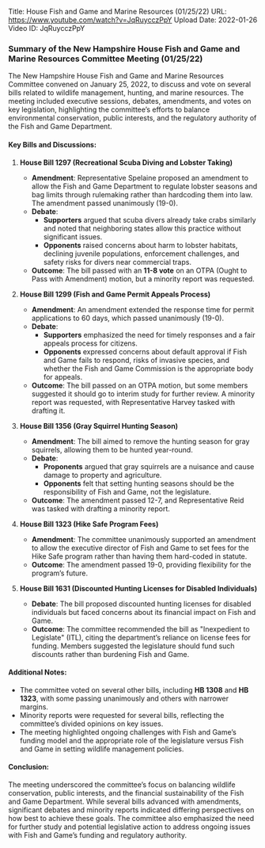 Title: House Fish and Game and Marine Resources (01/25/22)
URL: https://www.youtube.com/watch?v=JqRuycczPpY
Upload Date: 2022-01-26
Video ID: JqRuycczPpY

### Summary of the New Hampshire House Fish and Game and Marine Resources Committee Meeting (01/25/22)

The New Hampshire House Fish and Game and Marine Resources Committee convened on January 25, 2022, to discuss and vote on several bills related to wildlife management, hunting, and marine resources. The meeting included executive sessions, debates, amendments, and votes on key legislation, highlighting the committee’s efforts to balance environmental conservation, public interests, and the regulatory authority of the Fish and Game Department.

#### Key Bills and Discussions:

1. **House Bill 1297 (Recreational Scuba Diving and Lobster Taking)**  
   - **Amendment**: Representative Spelaine proposed an amendment to allow the Fish and Game Department to regulate lobster seasons and bag limits through rulemaking rather than hardcoding them into law. The amendment passed unanimously (19-0).  
   - **Debate**:  
     - **Supporters** argued that scuba divers already take crabs similarly and noted that neighboring states allow this practice without significant issues.  
     - **Opponents** raised concerns about harm to lobster habitats, declining juvenile populations, enforcement challenges, and safety risks for divers near commercial traps.  
   - **Outcome**: The bill passed with an **11-8 vote** on an OTPA (Ought to Pass with Amendment) motion, but a minority report was requested.

2. **House Bill 1299 (Fish and Game Permit Appeals Process)**  
   - **Amendment**: An amendment extended the response time for permit applications to 60 days, which passed unanimously (19-0).  
   - **Debate**:  
     - **Supporters** emphasized the need for timely responses and a fair appeals process for citizens.  
     - **Opponents** expressed concerns about default approval if Fish and Game fails to respond, risks of invasive species, and whether the Fish and Game Commission is the appropriate body for appeals.  
   - **Outcome**: The bill passed on an OTPA motion, but some members suggested it should go to interim study for further review. A minority report was requested, with Representative Harvey tasked with drafting it.

3. **House Bill 1356 (Gray Squirrel Hunting Season)**  
   - **Amendment**: The bill aimed to remove the hunting season for gray squirrels, allowing them to be hunted year-round.  
   - **Debate**:  
     - **Proponents** argued that gray squirrels are a nuisance and cause damage to property and agriculture.  
     - **Opponents** felt that setting hunting seasons should be the responsibility of Fish and Game, not the legislature.  
   - **Outcome**: The amendment passed 12-7, and Representative Reid was tasked with drafting a minority report.

4. **House Bill 1323 (Hike Safe Program Fees)**  
   - **Amendment**: The committee unanimously supported an amendment to allow the executive director of Fish and Game to set fees for the Hike Safe program rather than having them hard-coded in statute.  
   - **Outcome**: The amendment passed 19-0, providing flexibility for the program’s future.

5. **House Bill 1631 (Discounted Hunting Licenses for Disabled Individuals)**  
   - **Debate**: The bill proposed discounted hunting licenses for disabled individuals but faced concerns about its financial impact on Fish and Game.  
   - **Outcome**: The committee recommended the bill as "Inexpedient to Legislate" (ITL), citing the department’s reliance on license fees for funding. Members suggested the legislature should fund such discounts rather than burdening Fish and Game.

#### Additional Notes:
- The committee voted on several other bills, including **HB 1308** and **HB 1323**, with some passing unanimously and others with narrower margins.  
- Minority reports were requested for several bills, reflecting the committee’s divided opinions on key issues.  
- The meeting highlighted ongoing challenges with Fish and Game’s funding model and the appropriate role of the legislature versus Fish and Game in setting wildlife management policies.  

#### Conclusion:
The meeting underscored the committee’s focus on balancing wildlife conservation, public interests, and the financial sustainability of the Fish and Game Department. While several bills advanced with amendments, significant debates and minority reports indicated differing perspectives on how best to achieve these goals. The committee also emphasized the need for further study and potential legislative action to address ongoing issues with Fish and Game’s funding and regulatory authority.